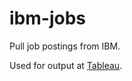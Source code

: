 # ibm-jobs
Pull job postings from IBM. 

Used for output at [Tableau](https://public.tableau.com/profile/decaffeinated.io#!/vizhome/IBMHiring12192015/IBMHiring).
